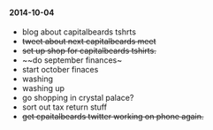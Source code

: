 #### 2014-10-04 ####

- blog about capitalbeards tshrts
- ~~tweet about next capitalbeards meet~~
- ~~set up shop for capitalbeards tshirts.~~
- ~~do september finances~
- start october finaces
- washing
- washing up
- go shopping in crystal palace?
- sort out tax return stuff
- ~~get cpaitalbeards twitter working on phone again.~~

